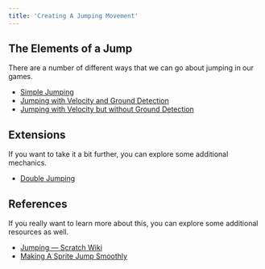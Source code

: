 ```yaml
---
title: 'Creating A Jumping Movement'
---
```


## The Elements of a Jump

There are a number of different ways that we can go about jumping in our games.

- [Simple Jumping](simple-jumping)
- [Jumping with Velocity and Ground Detection](jumping-with-velocity-and-ground-detection)
- [Jumping with Velocity but without Ground Detection](jumping-with-velocity-but-without-ground-detection)

## Extensions

If you want to take it a bit further, you can explore some additional mechanics.

- [Double Jumping](double-jumping)

## References

If you really want to learn more about this, you can explore some additional resources as well.

- [Jumping — Scratch Wiki](https://en.scratch-wiki.info/wiki/Jumping)
- [Making A Sprite Jump Smoothly](https://scratch.mit.edu/discuss/topic/287687/?page=1#post-2944430)
